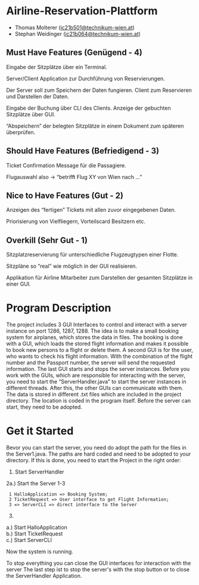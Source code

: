 # Airline-Reservation-Plattform

- Thomas Molterer (ic21b501@technikum-wien.at)
- Stephan Weidinger (ic21b064@technikum-wien.at)

## Must Have Features (Genügend - 4)

Eingabe der Sitzplätze über ein Terminal. 

Server/Client Application zur Durchführung von Reservierungen.

Der Server soll zum Speichern der Daten fungieren. Client zum Reservieren und Darstellen der Daten.

Eingabe der Buchung über CLI des Clients. Anzeige der gebuchten Sitzplätze über GUI.

“Abspeichern” der belegten Sitzplätze in einem Dokument zum späteren überprüfen.			

## Should Have Features (Befriedigend - 3)

Ticket Confirmation Message für die Passagiere.

Flugauswahl also -> “betrifft Flug XY von Wien nach …”

					
## Nice to Have Features (Gut - 2)

Anzeigen des “fertigen” Tickets mit allen zuvor eingegebenen Daten.

Priorisierung von Vielfliegern, Vorteilscard Besitzern etc.
						
## Overkill (Sehr Gut - 1)

Sitzplatzreservierung für unterschiedliche Flugzeugtypen einer Flotte.

Sitzpläne so “real” wie möglich in der GUI realisieren.

Applikation für Airline Mitarbeiter zum Darstellen der gesamten Sitzplätze in einer GUI.

# Program Description
The project includes 3 GUI Interfaces to control and interact with a server instance on port 1286, 1287, 1288.
The idea is to make a small booking system for airplanes, which stores the data in files. The booking is done with a GUI, which loads the stored flight information and makes it possible to book new persons to a flight or delete them.
A second GUI is for the user, who wants to check his flight information. With the combination of the flight number and the Passport number, the server will send the requested information.
The last GUI starts and stops the server instances.
Before you work with the GUIs, which are responsible for interacting with the server, you need to start the “ServerHandler.java” to start the server instances in different threads. After this, the other GUIs can communicate with them.
The data is stored in different .txt files which are included in the project directory.
The location is coded in the program itself. Before the server can start, they need to be adopted.

# Get it Started
Bevor you can start the server, you need do adopt the path for the files in the Server1.java.
The paths are hard coded and need to be adopted to your directory.
If this is done, you need to start the Project in the right order:<br>
1) Start ServerHandler
 
2a.) Start the Server 1-3 

	 1 HalloApplication => Booking System; 
	 2 TicketRequest => User interface to get Flight Information; 
	 3 => ServerCLI => direct interface to the Server
	 
3) <br>
a.) Start HalloApplication <br>
  b.) Start TicketRequest <br>
  c.) Start ServerCLI

Now the system is running.

To stop everything you can close the GUI interfaces for interaction with the server
The last step ist to stop the server's with the stop button or to close the ServerHandler Application.
